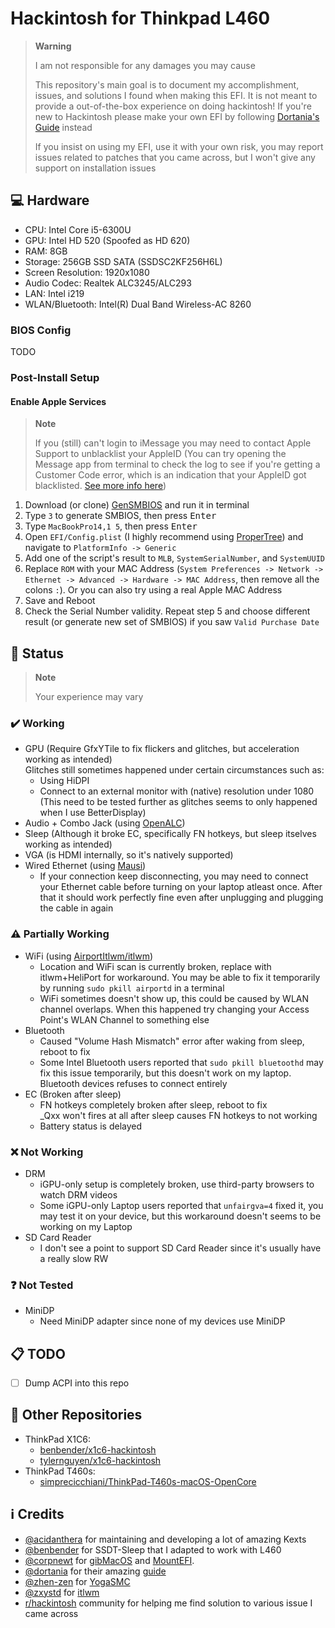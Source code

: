 # Hackintosh for Thinkpad L460

> **Warning**
>
> I am not responsible for any damages you may cause
>
> This repository's main goal is to document my accomplishment, issues, and solutions I found when making this EFI. It is not meant to provide a out-of-the-box experience on doing hackintosh! If you're new to Hackintosh please make your own EFI by following [Dortania's Guide](https://dortania.github.io/) instead
>
> If you insist on using my EFI, use it with your own risk, you may report issues related to patches that you came across, but I won't give any support on installation issues

## 💻 Hardware
- CPU: Intel Core i5-6300U
- GPU: Intel HD 520 (Spoofed as HD 620)
- RAM: 8GB
- Storage: 256GB SSD SATA (SSDSC2KF256H6L)
- Screen Resolution: 1920x1080
- Audio Codec: Realtek ALC3245/ALC293
- LAN: Intel i219
- WLAN/Bluetooth: Intel(R) Dual Band Wireless-AC 8260

### BIOS Config

TODO

### Post-Install Setup

#### Enable Apple Services

> **Note**
>
> If you (still) can't login to iMessage you may need to contact Apple Support to unblacklist your AppleID (You can try opening the Message app from terminal to check the log to see if you're getting a Customer Code error, which is an indication that your AppleID got blacklisted. [See more info here](https://dortania.github.io/OpenCore-Post-Install/universal/iservices.html#customer-code-error))

1. Download (or clone) [GenSMBIOS](https://github.com/corpnewt/GenSMBIOS) and run it in terminal
2. Type `3` to generate SMBIOS, then press <kbd>Enter</kbd>
3. Type `MacBookPro14,1 5`, then press <kbd>Enter</kbd>
4. Open `EFI/Config.plist` (I highly recommend using [ProperTree](https://github.com/corpnewt/ProperTree)) and navigate to `PlatformInfo -> Generic`
5. Add one of the script's result to `MLB`, `SystemSerialNumber`, and `SystemUUID`
7. Replace `ROM` with your MAC Address (`System Preferences -> Network -> Ethernet -> Advanced -> Hardware -> MAC Address`, then remove all the colons `:`). Or you can also try using a real Apple MAC Address
8. Save and Reboot
9. Check the Serial Number validity. Repeat step 5 and choose different result (or generate new set of SMBIOS) if you saw `Valid Purchase Date`

## 🔧 Status

> **Note**
>
> Your experience may vary

### ✔️ Working
- GPU (Require GfxYTile to fix flickers and glitches, but acceleration working as intended)  
  Glitches still sometimes happened under certain circumstances such as:
  - Using HiDPI
  - Connect to an external monitor with (native) resolution under 1080 (This need to be tested further as glitches seems to only happened when I use BetterDisplay)
- Audio + Combo Jack (using [OpenALC](https://github.com/acidanthera/AppleALC))
- Sleep (Although it broke EC, specifically FN hotkeys, but sleep itselves working as intended)
- VGA (is HDMI internally, so it's natively supported)
- Wired Ethernet (using [Mausi](https://www.tonymacx86.com/resources/intelmausi.499/))
  - If your connection keep disconnecting, you may need to connect your Ethernet cable before turning on your laptop atleast once. After that it should work perfectly fine even after unplugging and plugging the cable in again

### ⚠️ Partially Working
- WiFi (using [AirportItlwm/itlwm](https://github.com/OpenIntelWireless/itlwm))  
  - Location and WiFi scan is currently broken, replace with itlwm+HeliPort for workaround. You may be able to fix it temporarily by running `sudo pkill airportd` in a terminal
  - WiFi sometimes doesn't show up, this could be caused by WLAN channel overlaps. When this happened try changing your Access Point's WLAN Channel to something else
- Bluetooth  
  - Caused "Volume Hash Mismatch" error after waking from sleep, reboot to fix
  - Some Intel Bluetooth users reported that `sudo pkill bluetoothd` may fix this issue temporarily, but this doesn't work on my laptop. Bluetooth devices refuses to connect entirely
- EC (Broken after sleep)
  - FN hotkeys completely broken after sleep, reboot to fix  
    \_Qxx won't fires at all after sleep causes FN hotkeys to not working
  - Battery status is delayed

### ❌ Not Working
- DRM
  - iGPU-only setup is completely broken, use third-party browsers to watch DRM videos
  - Some iGPU-only Laptop users reported that `unfairgva=4` fixed it, you may test it on your device, but this workaround doesn't seems to be working on my Laptop
- SD Card Reader
  - I don't see a point to support SD Card Reader since it's usually have a really slow RW

### ❓ Not Tested
- MiniDP
  - Need MiniDP adapter since none of my devices use MiniDP

## 📋 TODO
- [ ] Dump ACPI into this repo

## 📂 Other Repositories
- ThinkPad X1C6:
  - [benbender/x1c6-hackintosh](https://github.com/benbender/x1c6-hackintosh)
  - [tylernguyen/x1c6-hackintosh](https://github.com/tylernguyen/x1c6-hackintosh)
- ThinkPad T460s:
  - [simprecicchiani/ThinkPad-T460s-macOS-OpenCore](https://github.com/simprecicchiani/ThinkPad-T460s-macOS-OpenCore)

## ℹ️ Credits
- [@acidanthera](https://github.com/acidanthera) for maintaining and developing a lot of amazing Kexts
- [@benbender](https://github.com/benbender) for SSDT-Sleep that I adapted to work with L460
- [@corpnewt](https://github.com/corpnewt) for [gibMacOS](https://github.com/corpnewt/gibMacOS) and [MountEFI](https://github.com/corpnewt/MountEFI).
- [@dortania](https://github.com/dortania) for their amazing [guide](https://dortania.github.io)
- [@zhen-zen](https://github.com/zhen-zen) for [YogaSMC](https://github.com/zhen-zen/YogaSMC)
- [@zxystd](https://github.com/zxystd) for [itlwm](https://github.com/OpenIntelWireless/itlwm)
- [r/hackintosh](https://www.reddit.com/r/hackintosh) community for helping me find solution to various issue I came across
